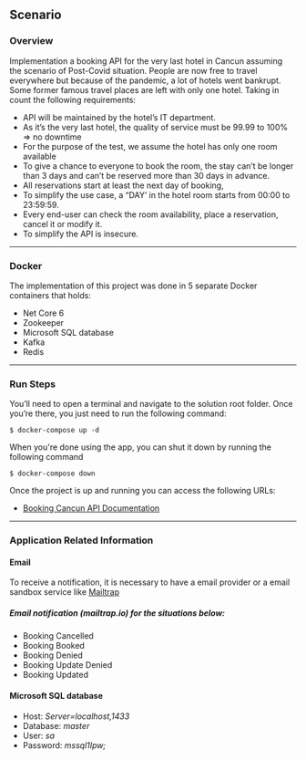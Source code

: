 ## Scenario

### Overview

Implementation a booking API for the very last hotel in Cancun assuming the scenario of Post-Covid situation. People are now free to travel everywhere but because of the pandemic, a lot of hotels went bankrupt. Some former famous travel places are left with only one hotel. Taking in count the following requirements:
- API will be maintained by the hotel’s IT department.
- As it’s the very last hotel, the quality of service must be 99.99 to 100% => no downtime
- For the purpose of the test, we assume the hotel has only one room available
- To give a chance to everyone to book the room, the stay can’t be longer than 3 days and can’t be reserved more than 30 days in advance.
- All reservations start at least the next day of booking,
- To simplify the use case, a “DAY’ in the hotel room starts from 00:00 to 23:59:59.
- Every end-user can check the room availability, place a reservation, cancel it or modify it.
- To simplify the API is insecure.

---

### Docker
The implementation of this project was done in 5 separate Docker containers that holds:

- Net Core 6
- Zookeeper
- Microsoft SQL database
- Kafka
- Redis

---

### Run Steps

You’ll need to open a terminal and navigate to the solution root folder. Once you’re there, you just need to run the following command:

```
$ docker-compose up -d
```

When you're done using the app, you can shut it down by running the following command

```
$ docker-compose down
```

Once the project is up and running you can access the following URLs:

- [Booking Cancun API Documentation](http://localhost:8090/index.html)

---

### Application Related Information

#### Email

To receive a notification, it is necessary to have a email provider or a email sandbox service like [Mailtrap](https://mailtrap.io/)

##### Email notification (mailtrap.io) for the situations below:
 - Booking Cancelled
 - Booking Booked
 - Booking Denied
 - Booking Update Denied
 - Booking Updated

#### Microsoft SQL database

- Host: *Server=localhost,1433*
- Database: *master*
- User: *sa*
- Password: *mssql1Ipw;*
